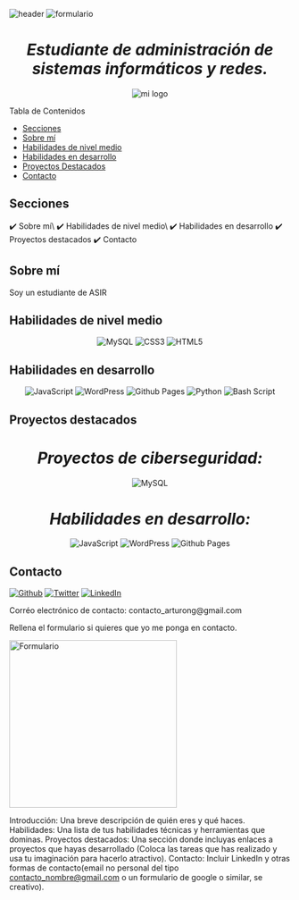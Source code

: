 ![header](https://github.com/user-attachments/assets/e1cd02b4-3683-4f3d-92aa-38ab9f426b4a)
![formulario](https://github.com/user-attachments/assets/4e5bc926-9818-4f9e-89dd-f6e00356880b)

<h1 align="center"><em> Estudiante de administración de sistemas informáticos y redes. </em> </h1>
<p align="center">
  <img src="https://github.com/user-attachments/assets/cd6e149c-670e-48b3-b2a0-9553dda2c3b4" alt="mi logo"/>
</p

## Tabla de Contenidos
- [Secciones](#secciones)
- [Sobre mí](#sobre-mí)
- [Habilidades de nivel medio](#habilidades-de-nivel-medio)
- [Habilidades en desarrollo](#habilidades-en-desarrollo)
- [Proyectos Destacados](#proyectos-destacados)
- [Contacto](#contacto)

## Secciones
<div id= contenido>
✔️ Sobre mí\
✔️ Habilidades de nivel medio\
✔️ Habilidades en desarrollo
✔️ Proyectos destacados
✔️ Contacto

## Sobre mí
Soy un estudiante de ASIR

## Habilidades de nivel medio
<p align="center">
  <img src="https://img.shields.io/badge/mysql-4479A1.svg?style=for-the-badge&logo=mysql&logoColor=white" alt="MySQL" />
  <img src="https://img.shields.io/badge/css3-%231572B6.svg?style=for-the-badge&logo=css3&logoColor=white" alt="CSS3" />
  <img src="https://img.shields.io/badge/html5-%23E34F26.svg?style=for-the-badge&logo=html5&logoColor=white" alt="HTML5" />
</p>

## Habilidades en desarrollo
<p align="center">
   <img src="https://img.shields.io/badge/javascript-%23323330.svg?style=for-the-badge&logo=javascript&logoColor=%23F7DF1E" alt="JavaScript"/>
   <img src="https://img.shields.io/badge/WordPress-%23117AC9.svg?style=for-the-badge&logo=WordPress&logoColor=white" alt="WordPress" />
   <img src="https://img.shields.io/badge/github%20pages-121013?style=for-the-badge&logo=github&logoColor=white" alt="Github Pages" />
   <img src="https://img.shields.io/badge/python-3670A0?style=for-the-badge&logo=python&logoColor=ffdd54" alt="Python" />
<img src="https://img.shields.io/badge/bash_script-%23121011.svg?style=for-the-badge&logo=gnu-bash&logoColor=white" alt="Bash Script" />  
</p>

## Proyectos destacados
<h1 align="center"><em>Proyectos de ciberseguridad:</em> </h1>
<p align="center">
  <img src="" alt="MySQL" />
</p>

<h1 align="center"><em>Habilidades en desarrollo:</em> </h1>
<p align="center">
   <img src="https://img.shields.io/badge/javascript-%23323330.svg?style=for-the-badge&logo=javascript&logoColor=%23F7DF1E" alt="JavaScript"/>
   <img src="https://img.shields.io/badge/WordPress-%23117AC9.svg?style=for-the-badge&logo=WordPress&logoColor=white" alt="WordPress" />
   <img src="https://img.shields.io/badge/github%20pages-121013?style=for-the-badge&logo=github&logoColor=white" alt="Github Pages" />
</p>


## Contacto
<p><a href="https://github.com/ArturoNG" target="_blank"><img alt="Github" src="https://img.shields.io/badge/GitHub-%2312100E.svg?&style=for-the-badge&logo=Github&logoColor=white" /></a> 
<a href="PONER ENLACE TWITTER" target="_blank"><img alt="Twitter" src="https://img.shields.io/badge/Gmail-D14836?style=for-the-badge&logo=gmail&logoColor=white" /></a> 
<a href="PONER ENLACE LINKEDIN" target="_blank"><img alt="LinkedIn" src="https://img.shields.io/badge/linkedin-%230077B5.svg?&style=for-the-badge&logo=linkedin&logoColor=white" /></a> 
</p>
<p>Corréo electrónico de contacto: contacto_arturong@gmail.com </p>
<p>Rellena el formulario si quieres que yo me ponga en contacto. </p>
<a href="https://forms.gle/8H4HywKoEiTTXKqb8" target="_blank">
        <img src="https://github.com/user-attachments/assets/0e675285-9495-4857-9f5b-900e36e06c72
" alt="Formulario" width="300">
    </a>


Introducción: Una breve descripción de quién eres y qué haces.
Habilidades: Una lista de tus habilidades técnicas y herramientas que dominas.
Proyectos destacados: Una sección donde incluyas enlaces a proyectos que hayas desarrollado (Coloca las tareas que has realizado y usa tu imaginación para hacerlo atractivo).
Contacto: Incluir LinkedIn y otras formas de contacto(email no personal del tipo contacto_nombre@gmail.com o un formulario de google o similar, se creativo).
